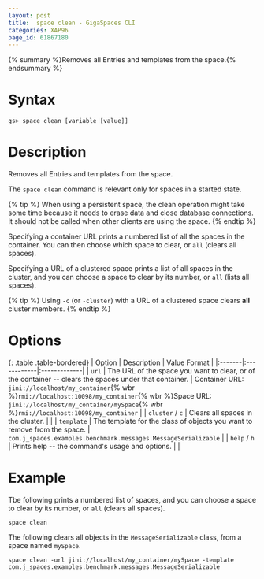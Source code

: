 ```yaml
---
layout: post
title:  space clean - GigaSpaces CLI
categories: XAP96
page_id: 61867180
---
```


{% summary %}Removes all Entries and templates from the space.{% endsummary %}

# Syntax

    gs> space clean [variable [value]]

# Description

Removes all Entries and templates from the space.

The `space clean` command is relevant only for spaces in a started state. 

{% tip %}
When using a persistent space, the clean operation might take some time because it needs to erase data and close database connections. It should not be called when other clients are using the space. 
{% endtip %}

Specifying a container URL prints a numbered list of all the spaces in the container. You can then choose which space to clear, or `all` (clears all spaces).

Specifying a URL of a clustered space prints a list of all spaces in the cluster, and you can choose a space to clear by its number, or `all` (lists all spaces). 

{% tip %}
Using `-c` (or `-cluster`) with a URL of a clustered space clears **all** cluster members.
{% endtip %}

# Options


{: .table .table-bordered}
| Option | Description | Value Format |
|:-------|:------------|:-------------|
| `url` | The URL of the space you want to clear, or of the container -- clears the spaces under that container. | Container URL: `jini://localhost/my_container`{% wbr %}`rmi://localhost:10098/my_container`{% wbr %}Space URL: `jini://localhost/my_container/mySpace`{% wbr %}`rmi://localhost:10098/my_container` |
| `cluster` / `c` | Clears all spaces in the cluster. | |
| `template` | The template for the class of objects you want to remove from the space. | `com.j_spaces.examples.benchmark.messages.MessageSerializable` |
| `help` / `h` | Prints help -- the command's usage and options. | |

# Example

Tbe following prints a numbered list of spaces, and you can choose a space to clear by its number, or `all` (clears all spaces).

    space clean

The following clears all objects in the `MessageSerializable` class, from a space named `mySpace`.

    space clean -url jini://localhost/my_container/mySpace -template com.j_spaces.examples.benchmark.messages.MessageSerializable

